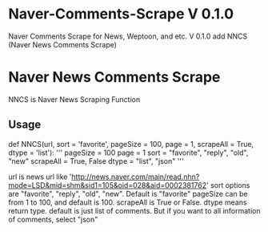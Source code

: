 # Naver-Comments-Scrape V 0.1.0
Naver Comments Scrape for News, Weptoon, and etc.
V 0.1.0 add NNCS (Naver News Comments Scrape)

# Naver News Comments Scrape
NNCS is Naver News Scraping Function

## Usage
def NNCS(url, sort = 'favorite', pageSize = 100, page = 1, scrapeAll = True, dtype = 'list'):
    '''
        pageSize = 100
        page = 1
        sort = "favorite", "reply", "old", "new"
        scrapeAll = True, False
        dtype = "list", "json"
    ''' 

url is news url like 'http://news.naver.com/main/read.nhn?mode=LSD&mid=shm&sid1=105&oid=028&aid=0002381762'
sort options are "favorite", "reply", "old", "new". Default is "favorite"
pageSize can be from 1 to 100, and default is 100.
scrapeAll is True or False. 
dtype means return type. default is just list of comments. But if you want to all information of comments, select "json"
